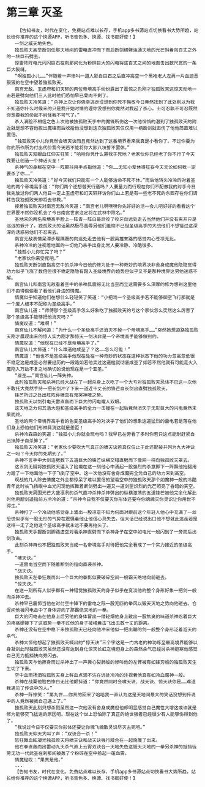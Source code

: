 # 第三章 灭圣
        【告知书友，时代在变化，免费站点难以长存，手机app多书源站点切换看书大势所趋，站长给你推荐的这个换源APP，听书音色多、换源、找书都好使！】
       一剑之威天地失色。
       独孤败天高举断剑任那天地间的雷电直冲而下而后断剑横劈连通天地的光芒斜着向百丈之外的一块巨石劈去。
       惊雷阵阵电光闪闪巨石在刹那间化为粉碎巨大的闪电将这百丈之间的地面击出数尺宽的一条巨大裂缝。
       “啊独孤小儿……”伴随着一声惨叫一道人影自巨石之后直冲高空一个黑袍老人左肩一片血迹恶狠狠的在空中望着独孤败天。
       南宫无敌、玉虚府和幻天轩的两位帝境高手纷纷露出了震惊之色刚才独孤败天这惊天动地一击若是劈向他们三人此时他们恐怕早已骨肉不剩了。
       独孤败天冷笑道：“杀神上次让你侥幸逃走没想到你死不悔改今日竟然找到了此处别以为我不知道你什么时候来的只是我开始时懒的理你没想到你竟然对我起了杀心。士可忍孰不可忍既然你想要我的命就不别怪我不可气了。”
       杀人满脸不相信之色上次他被独孤败天手中的魔锋所伤这一次他悄悄的潜到了独孤败天的附近就是想不容他拔出魔锋而后收拾他没想到这次独孤败天仅仅用一柄断剑就击伤了他他简直难以置信。
       “独孤败天小儿你竟然会啸天诀而且竟然达到了这番境界看来我真是小看你了。不过你要为你的所作所为付出代价我今天若不能将你大卸八块誓不罢休。”
       独孤败天双眼血红仰天狂笑：“哈哈你凭什么置我于死地？老家伙你已经老了你不行了今天我要让创造一个神话灭圣！”
       杀神气的身躯在空中一阵颤抖用手点指他道：“你……无知小辈休得狂妄今天无论如何我一定要杀了你……”
       独孤败天冷笑道：“好今天我们只能有一个人能够活命不死不休。”而后他转头冷冷的对着圣地的两个帝境高手道：“你们两个还想替天行道吗？人要量力而行现在你们不配做我的对手今日我先放过你们两人他日一定上玉虚府和幻天轩拜访你们山上若是有一些老不死的东西存在你们请转告我独孤败天即将去领教。”
       接着独孤败天对南宫无敌冷笑道：“南宫老儿啊嘿嘿你先好好的活一会儿吧好好的看看这个世界要不然你没机会了今日南宫世家注定将在武林中除名。”
       圣地来的两名帝境高手脸上一阵青一阵白最后咬了咬牙向远处走去当然他们并没有离开只是远远的躲开了。独孤败天的话虽然极尽羞辱另他们羞恼不已但圣级高手的大战他们不想错过这深深的诱惑另他们不忍离去。
       南宫无敌表情呆滞步履蹒跚的向远处走去他有一股英雄末路的感觉内心苍凉无比。
       杀神冷冷的注视着地面的一切他乃杀手出身比常人要冷静、冷酷很多。
       “独孤小儿你忙完了吗？”
       “老家伙你来受死吧。”
       独孤败天断剑直指高空中的杀神今日他的修为处于一种奇妙的境界决非舍身成魔他隐隐觉得功力似乎飞涨了数倍但很不稳定隐隐有踏入圣级境界的趋势但似乎又不是那种境界这另他迷惑不解。
       南宫仙儿和南宫无敌看着空中的杀神具震撼无比当空而立这需要多么深厚的修为想到这里他们不由得偷偷看了看他们身边的情魔。
       情魔似乎知道他们在想什么轻轻笑了笑道：“小把戏一个圣级高手若不能够御空飞行那就是一个废人根本不配称为圣级高手。”
       南宫仙儿道：“师傅那个圣级高手怎么好象吃了独孤败天的亏这个家伙怎么突然这么厉害了那个圣级高手能够把他消灭吗？”
       情魔叹道：“难啊！”
       南宫仙儿不解问道：“为什么一个圣级高手还消灭不掉一个帝境高手……”突然她想道路独孤败天刚才展现出来的惊人实力刚才那惊天一剑决非是一个帝境高手能够做到的。
       情魔叹道：“他现在已经不是帝境高手了。”
       南宫仙儿大惊道：“什么难道他成圣了？这……怎么可能！”
       情魔道：“他也不是圣级高手他现在处在一种奇妙的状态在这种状态下他的功力忽高忽低很不稳定这是成圣必然要经历的一段路如若他卖过这道槛就彻底成圣了如若不然他就有可能走火入魔陷入万劫不复之地确切的说他现在是一个亚圣。”
       “亚圣……”南宫仙儿一阵失神。
       此时独孤败天和杀神已经大战在了一起杀身上次吃了一个大亏对独孤败天忌讳不已这一次他不敢托大竟然手持一把长剑冲了下来一道近十丈长的锋芒自长剑出直劈独孤败天。
       锋芒所过之处出阵阵异啸真有鬼哭神嚎之势。
       独孤败天以剑引电天雷直轰而下巨大的闪电耀人双眼。
       这天地之力何其浩大但和圣级高手的全力一击撞在一起后竟然消失于无形巨大的闪电竟然未果而终。
       圣地的两个帝境界高手看的色变圣级高手的对决乎了他们的想象这道猛烈的雷电若是落在他们身上恐怕他们形神具消这就是差距！
       杀神冷森森的笑道：“独孤小儿你就会玩电吗？我早已在旁看了多时你若只这点能耐赶紧自己抹脖子自杀算了。”
       独孤败天冷笑道：“老家伙少要吹大气真正的啸天诀若真仅仅止于此还配被并列为九大神诀之一吗？今天你的死期到了。”
       杀神不言手中大剑连劈数下五道巨大的锋芒纵横交错直劈而下像网一样向独孤败天罩去。
       这五剑无疑将独孤败天逼入了险境在这一刻他心中涌起一股强烈的杀意脚下一阵飘他抬腿用力蹬了一下地面他一下子飞到了空中。这一次他没有舍身成魔完全凭自己的功力来到高空。
       观战的几人除去情魔之外全都惊呆了难以置信的望着空中的独孤败天那个如魔神一般的冷酷青年此时长飞扬眼中血光闪现他挥舞着断剑劈出一道又一道剑罡炽烈的光芒照亮了昏暗的天空。
       独孤败天周围光芒大盛凛冽的杀气直冲杀神杀神劈出的纵横激荡的五道锋芒被他完全化解此时他用断剑遥指前方冷冷的道：“杀神今日我不仅要灭你形体还要夺你魂魄灭你灵识让你用世不得生。”
       杀神打了一个冷战他感觉身上涌出一股凉意不知为何面对眼前这个年轻人他心中充满了一丝恐慌似乎有一股无形的气势在震慑着他让他信心具失去。但大话已经说出口他不想就此逃走若是这样一走了之他这个圣级高手就永远不要再抬头了。
       独孤败天手握断剑脚踏虚空对着杀神直劈而下杀神身子在空中如电光一般闪到了一旁而后出剑攻击。
       此刻杀神再也不把独孤败天当成一名帝境高手对待把他完全看成了一个实力接近的圣级高手。
       “啸天诀。”
       一道雷电当空而下随着断剑的指向直袭杀神。
       “战天诀。
       独孤败天左拳狂轰而出一个巨大的拳影似要破碎空间一般霸天绝地向前砸去。
       “惊天诀。”
       在这一刻所有人似乎都有一种错觉独孤败天的身子似乎在变淡他的整个身形好象一把剑一般向杀神冲去。
       杀神早已震惊当他在对付空中降下的雷电之际一股无匹的拳风以毁天灭地之势向他砸去。仓促间他被闪电击中了身体迎向了那霸绝天地的一拳。
       巨大的闪电击在他身上后另他的身体冒出一缕轻烟他身上散出一股焦臭的味道杀神忍着巨大的疼痛硬接下了这威势一拳不过他的身子被横着击飞出去数十丈的距离。
       杀神还没有在空中稳下来独孤败天已经向他冲来他似一把出鞘的剑一般整个身形泛着滔天的杀气。
       杀神大惊他想起了独孤败天喊出的“惊天诀”三个字这是一门古老的神功练至最高境界能够以身凝剑此时独孤败天虽然还没有达到身化惊天长虹之境但身上的森然杀气已经另杀神胆寒他感觉自己无力抵挡快向旁闪去。
       独孤败天与他擦身而过杀神出了一声撕心裂肺般的惨叫他的左臂被有如锋刃般的独孤败天生生切了下来。
       空中血雨扬洒独孤败天身上鲜血点滴不沾在远处冷冷的注视着他真有如冷血魔神一般。
       杀神在战栗他脸色惨白无比他颤抖道：“你竟然同时会啸天诀、战天诀、惊天诀你是……难道我遇见了传说中的人。”
       杀神一阵惨笑：“第九世……你真的回来了哈哈我一直认为这是天地间最大的笑话没想到传说中的人竟然被我自己遇上了。”
       独孤败天此刻只想杀戮虽然这一次他没有舍身成魔但他却明显感觉自己魔性大增这或许就是修为能够突飞猛进的原因吧。现在这个世上恐怕除了真正的绝世强者已经很少有人能够伤得到他了。
       “我说过今日不仅要灭你形体还要让你魂飞魄散灵识尽灭去死吧。”
       独孤败天仰天大叫了声：“双诀合一杀！”
       怒狂舞血眸凝光独孤败天将啸天诀和战天诀强行糅合在一起施展了出来。
       他右拳直轰而出雷动九天杀气直上云霄双诀合一天地失色这毁天灭地的一拳另杀神的抵挡徒劳无功一代武圣在刹那间被轰了个粉碎在空中扬起一蓬血雾。
       情魔轻叹：“果真是他。”
       ...
       【告知书友，时代在变化，免费站点难以长存，手机app多书源站点切换看书大势所趋，站长给你推荐的这个换源APP，听书音色多、换源、找书都好使！】